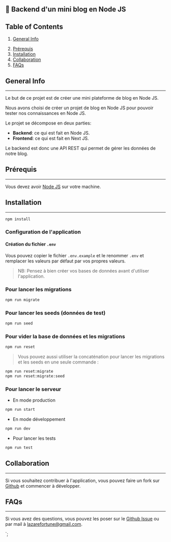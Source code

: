 ## 🌄 Backend d'un mini blog en Node JS

## Table of Contents
1. [General Info](#general-info)
<!-- 2. [Prérequis](#Prérequis) -->
2. [Prérequis](#prérequis)
3. [Installation](#installation)
4. [Collaboration](#collaboration)
5. [FAQs](#faqs)

## General Info
***
Le but de ce projet est de créer une mini plateforme de blog en Node JS.

Nous avons choisi de créer un projet de blog en Node JS pour pouvoir tester nos connaissances en Node JS.

Le projet se décompose en deux parties:
* **Backend**: ce qui est fait en Node JS.
* **Frontend**: ce qui est fait en Next JS.

Le backend est donc une API REST qui permet de gérer les données de notre blog.


## Prérequis
***

Vous devez avoir [Node JS](https://nodejs.org/en/) sur votre machine.

## Installation
***

```bash
npm install
```

### Configuration de l'application

#### Création du fichier `.env`

Vous pouvez copier le fichier `.env.example` et le renommer `.env` et remplacer les valeurs par défaut par vos propres valeurs.

> NB: Pensez à bien créer vos bases de données avant d'utiliser l'application. 

### Pour lancer les migrations

```bash
npm run migrate
```
### Pour lancer les seeds (données de test)
```bash
npm run seed
```

### Pour vider la base de données et les migrations
```bash
npm run reset
```

> Vous pouvez aussi utiliser la concaténation pour lancer les migrations et les seeds en une seule commande :

```bash
npm run reset:migrate
npm run reset:migrate:seed
```
### Pour lancer le serveur

* En mode production
```bash
npm run start
```
* En mode développement
```bash
npm run dev
```
* Pour lancer les tests
```bash
npm run test
```
## Collaboration
***

Si vous souhaitez contribuer à l'application, vous pouvez faire un fork sur [Github](https://github.com/lazarefortune/SupDeVinci-Projet-Blog-Backend/fork) et commencer à développer.

## FAQs
***

Si vous avez des questions, vous pouvez les poser sur le [Github Issue](https://github.com/lazarefortune/SupDeVinci-Projet-Blog-Backend/issues) ou par mail à <lazarefortune@gmail.com>.

`;